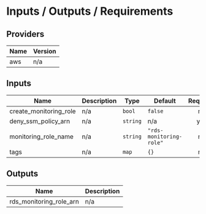 # Inputs / Outputs / Requirements

<!-- BEGINNING OF PRE-COMMIT-TERRAFORM DOCS HOOK -->
## Providers

| Name | Version |
|------|---------|
| aws | n/a |

## Inputs

| Name | Description | Type | Default | Required |
|------|-------------|------|---------|:-----:|
| create\_monitoring\_role | n/a | `bool` | `false` | no |
| deny\_ssm\_policy\_arn | n/a | `string` | n/a | yes |
| monitoring\_role\_name | n/a | `string` | `"rds-monitoring-role"` | no |
| tags | n/a | `map` | `{}` | no |

## Outputs

| Name | Description |
|------|-------------|
| rds\_monitoring\_role\_arn | n/a |

<!-- END OF PRE-COMMIT-TERRAFORM DOCS HOOK -->
